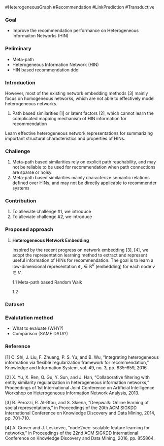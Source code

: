 #HeterogeneousGraph #Recommendation #LinkPrediction #Transductive

### Goal

- Improve the recommendation performance on Heterogeneous Informaiton Networks (HIN)

### Peliminary

- Meta-path
- Heterogeneous Information Network (HIN)
- HIN based recommendation
  ddd

### Introduction

However, most of the existing network embedding methods [3] mainly focus on homogeneous networks, which are not able to effectively model heterogeneous networks. 

1. Path based similarities [1] or latent factors [2], which cannot learn the complicated mapping mechanism of HIN information for recommendation

Learn effective heterogeneous network representations for summarizing important structural characteristics and properties of HINs. 

### Challenge

1. Meta-path based similarities rely on explicit path reachability, and may not be reliable to be used for recommendation when path connections are sparse or noisy.
2. Meta-path based similarities mainly characterize semantic relations defined over HINs, and may not be directly applicable to recommender systems

### Contribution

1. To alleviate challenge #1, we introduce 
2. To alleviate challenge #2, we introduce

### Proposed approach

1. **Heterogeneous Network Embedding**

	Inspired by the recent progress on network embedding [3], [4], we adopt the representation learning method to extract and represent useful information of HINs for recommendation. The goal is to learn a low-dimensional representation $e_v ∈ \mathbb{R}^d$ (embedding) for each node $v ∈ V$.

	1.1 Meta-path based Random Walk

	1.2 


### Dataset



### Evalutation method

- What to evaluate (WHY?)
- Comparison (SAME DATA?)

### Reference

[1] C. Shi, J. Liu, F. Zhuang, P. S. Yu, and B. Wu, “Integrating heterogeneous information via flexible regularization framework for recommendation,” Knowledge and Information System, vol. 49, no. 3, pp. 835–859, 2016.

[2] X. Yu, X. Ren, Q. Gu, Y. Sun, and J. Han, “Collaborative filtering with entity similarity regularization in heterogeneous information networks,” Proceedings of 1st International Joint Conference on Artificial Intelligence Workshop on Heterogeneous Information Network Analysis, 2013.

[3] B. Perozzi, R. Al-Rfou, and S. Skiena, “Deepwalk: Online learning of social representations,” in Proceedings of the 20th ACM SIGKDD International Conference on Knowledge Discovery and Data Mining, 2014, pp. 701–710.

[4] A. Grover and J. Leskovec, “node2vec: scalable feature learning for networks,” in Proceedings of the 22nd ACM SIGKDD International Conference on Knowledge Discovery and Data Mining, 2016, pp. 855864.


